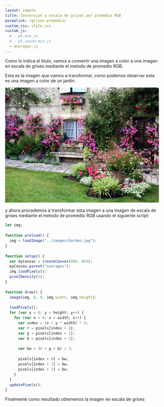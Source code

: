 ```yaml
---
layout: sample
title: Conversion a escala de grises por promedio RGB
permalink: /grises-promedio/
custom_css: style.css
custom_js:
  # - p5.min.js
  # - p5.sound.min.js
  - averages.js
---
```


Como lo indica el titulo, vamos a convertir una imagen a color a una imagen en escala de grises mediante el metodo de promedio RGB.

Esta es la imagen que vamos a transformar, como podemos observar esta es una imagen a color de un jardín.

<img src="../images/Garden.jpg" alt="Garden" class="center-image">

y ahora procedemos a transformar esta imagen a una imagen de escala de grises mediante el metodo de promedio RGB usando el siguiente script:

```js
let img;

function preload() {
  img = loadImage("../images/Garden.jpg");
}

function setup() {
  var myCanvas = createCanvas(886, 664);
  myCanvas.parent("averages");
  img.loadPixels();
  pixelDensity(1);
}

function draw() {
  image(img, 0, 0, img.width, img.height);

  loadPixels();
  for (var y = 0; y < height; y++) {
    for (var x = 0; x < width; x++) {
      var index = (x + y * width) * 4;
      var r = pixels[index + 0];
      var g = pixels[index + 1];
      var b = pixels[index + 2];

      var bw = (r + g + b) / 3;

      pixels[index + 0] = bw;
      pixels[index + 1] = bw;
      pixels[index + 2] = bw;
    }
  }
  updatePixels();
}
```

Finalmente como resultado obtenemos la imagen en escala de grises

<div class="sketch-averages" id='averages'></div>
